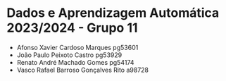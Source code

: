 # Dados e Aprendizagem Automática 2023/2024 - Grupo 11 

- Afonso Xavier Cardoso Marques pg53601
- João Paulo Peixoto Castro pg53929
- Renato André Machado Gomes pg54174
- Vasco Rafael Barroso Gonçalves Rito a98728
